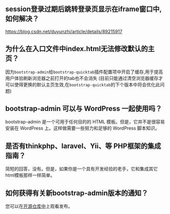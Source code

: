 
## session登录过期后跳转登录页显示在iframe窗口中,如何解决？


https://blog.csdn.net/duyunzhi/article/details/89215917




## 为什么在入口文件中index.html无法修改默认的主页？

因为`bootstrap-admin`给`bootstrap-quicktab`插件配置项中开启了缓存,用于提高用户体验刷新浏览器之前打开的tab也不会消失
(目前只能通过清空浏览器缓存才可以使得更换的默认主页生效,在`bootstrap-quicktab`的下个版本中将会优化此问题)


## bootstrap-admin 可以与 WordPress 一起使用吗？ <!-- {docsify-ignore-all} -->
bootstrap-admin 是一个可用于任何目的的 HTML 模板。但是，它并不是很容易安装在 WordPress 上。这样做需要一些努力和足够的 WordPress 脚本知识。

## 是否有thinkphp、laravel、Yii、等 PHP框架的集成指南？

简短的回答，没有。但是，如果你是一个具有开发经验的老手，它和集成其它html模板那样一样简单。



## 如何获得有关新bootstrap-admin版本的通知？

您可以在[开源仓库中](https://gitee.com/ajiho/bootstrap-admin)上观看发布。
